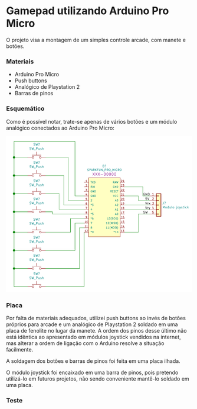 # Gamepad utilizando Arduino Pro Micro

O projeto visa a montagem de um simples controle arcade, com manete e botões.

<h3>Materiais</h3>

- Arduino Pro Micro
- Push buttons
- Analógico de Playstation 2
- Barras de pinos

<h3>Esquemático</h3>

Como é possível notar, trate-se apenas de vários botões e um módulo analógico conectados ao Arduino Pro Micro: 

![](images/esquematico.png)

<h3>Placa</h3>

Por falta de materiais adequados, utilizei push buttons ao invés de botões próprios para arcade e um analógico de Playstation 2 soldado em uma placa de fenolite no lugar da manete. A ordem dos pinos desse último não está idêntica ao apresentado em módulos joystick vendidos na internet, mas alterar a ordem de ligação com o Arduino resolve a situação facilmente.

A soldagem dos botões e barras de pinos foi feita em uma placa ilhada.

O módulo joystick foi encaixado em uma barra de pinos, pois pretendo utilizá-lo em futuros projetos, não sendo conveniente mantê-lo soldado em uma placa.

<h3>Teste</h3>
